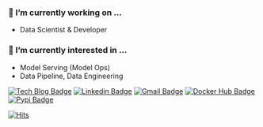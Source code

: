 ### 🔭 I’m currently working on ...
- Data Scientist & Developer
 
### 🌱 I’m currently interested in ...
- Model Serving (Model Ops)
- Data Pipeline, Data Engineering

[![Tech Blog Badge](http://img.shields.io/badge/-Tech%20Blog-black?style=flat-square&logo=github&link=https://hjben.github.io/)](https://hjben.github.io/) [![Linkedin Badge](https://img.shields.io/badge/-LinkedIn-blue?style=flat-square&logo=Linkedin&logoColor=white&link=https://www.linkedin.com/in/hyunjoong-kim-72b523143/)](https://www.linkedin.com/in/hyunjoong-kim-72b523143/) [![Gmail Badge](https://img.shields.io/badge/Gmail-d14836?style=flat-square&logo=Gmail&logoColor=white&link=mailto:hj.ben.kim@gmail.com)](mailto:hj.ben.kim@gmail.com) [![Docker Hub Badge](https://img.shields.io/badge/DockerHub-2496ed?style=flat-square&logo=Docker&logoColor=white&link=https://hub.docker.com/u/hjben)](https://hub.docker.com/u/hjben) [![Pypi Badge](https://img.shields.io/badge/PyPI-3775a9?style=flat-square&logo=PyPI&logoColor=white&link=https://www.pypi.org/user/hjben)](https://www.pypi.org/user/hjben)



[![Hits](https://hits.seeyoufarm.com/api/count/incr/badge.svg?url=https%3A%2F%2Fgithub.com%2Fhjben&count_bg=%2379C83D&title_bg=%23555555&icon=&icon_color=%23E7E7E7&title=hits&edge_flat=false)](https://hits.seeyoufarm.com)

<!--
**hjben/hjben** is a ✨ _special_ ✨ repository because its `README.md` (this file) appears on your GitHub profile.

Here are some ideas to get you started:

- 🔭 I’m currently working on ...
- 🌱 I’m currently learning ...
- 👯 I’m looking to collaborate on ...
- 🤔 I’m looking for help with ...
- 💬 Ask me about ...
- 📫 How to reach me: ...
- 😄 Pronouns: ...
- ⚡ Fun fact: ...
-->
